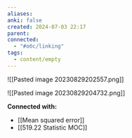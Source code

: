 ```yaml
---
aliases: 
anki: false
created: 2024-07-03 22:17
parent: 
connected:
  - "#обс/linking"
tags:
  - content/empty
---
```



![[Pasted image 20230829202557.png]]

![[Pasted image 20230829204732.png]]



**Connected with:**
- [[Mean squared error]]
- [[519.22 Statistic MOC]]

